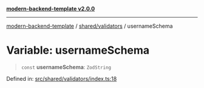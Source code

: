 [**modern-backend-template v2.0.0**](../../../README.md)

***

[modern-backend-template](../../../modules.md) / [shared/validators](../README.md) / usernameSchema

# Variable: usernameSchema

> `const` **usernameSchema**: `ZodString`

Defined in: [src/shared/validators/index.ts:18](https://github.com/maemreyo/saas-4cus-nodejs/blob/2a5b3f3aa11335dfa561e80e1feabb8e6084261e/src/shared/validators/index.ts#L18)
